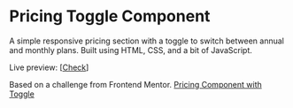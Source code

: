 
# Pricing Toggle Component

A simple responsive pricing section with a toggle to switch between annual and monthly plans. Built using HTML, CSS, and a bit of JavaScript.

Live preview: [[Check](https://felienz.github.io/Pricing-Toggle-Component/)]

Based on a challenge from Frontend Mentor.
[Pricing Component with Toggle](https://www.frontendmentor.io/challenges/pricing-component-with-toggle-8vPwRMIC)

